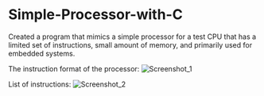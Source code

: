 # Simple-Processor-with-C
Created a program that mimics a simple processor for a test CPU that has a limited set of instructions, small amount of memory, and primarily used for embedded systems.

The instruction format of the processor:
![Screenshot_1](https://user-images.githubusercontent.com/66845298/129250663-4e5e7305-2b82-4511-9eba-f9a23dd325c6.jpg)

List of instructions:
![Screenshot_2](https://user-images.githubusercontent.com/66845298/129250670-43bc93c7-c0a8-4a86-bcc2-7dd4b989ff02.jpg)


